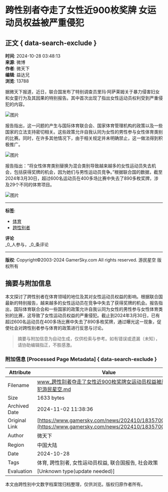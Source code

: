 # 跨性别者夺走了女性近900枚奖牌 女运动员权益被严重侵犯

## 正文 { data-search-exclude }


**时间**: 2024-10-28 03:48:13  
**来源**: 微博  
**作者**: 微天下  
**编辑**: 益达兄  
**浏览**: 13788  

据微天下报道，近日，联合国发布了特别调查员里玛·阿萨莱姆关于暴力侵害妇女和女童行为及其因果的特别报告。其中首次出现了指出女性运动员权利受到严重侵犯的内容。

![图片](https://img1.gamersky.com/image2024/10/20241028_zy_red_164_7/178_S.jpg)

报告指出，这一问题的产生与国际体育联合会、国家体育管理机构的政策以及一些国家的立法支持密切相关。这些政策允许自我认同为女性的男性参与女性体育类别的比赛。同时，在许多其他情况下，由于相关规定并未明确禁止，这一做法得到积极推广。

![图片](https://img1.gamersky.com/image2024/10/20241028_zy_red_164_7/1193_S.jpg)

报告指出：“将女性体育类别替换为混合类别导致越来越多的女性运动员失去机会，包括获得奖牌的机会，因为她们与男性运动员竞争。”根据联合国的数据，截至2024年3月30日，超过600名运动员在400多场比赛中失去了890多枚奖牌，涉及29个不同的体育项目。

![图片](https://img1.gamersky.com/image2024/10/20241028_zy_red_164_7/1322_S.jpg)

---

**标签**:  
- [体育](https://www.gamersky.com/news/28/)  
- [跨性别者](https://www.gamersky.com/news/237681/)  

**评论**  
_0_人参与，_0_条评论  

---

**版权**: Copyright©2003-2024 GamerSky.com All rights reserved. 游民星空 版权所有
<!-- tcd_original_link https://www.gamersky.com/news/202410/1835700.shtml -->
## 摘要与附加信息

<!-- tcd_abstract -->
本文探讨了跨性别者在体育领域的地位及其对女性运动员权益的影响。根据联合国最新的特别报告，越来越多的女性运动员在竞争中失去了获得奖牌的机会。报告指出，国际体育联合会和一些国家的政策允许自我认同为女性的男性参与女性体育类别的比赛，这导致了女性运动员权益的严重侵犯。截止到2024年3月30日，已有超过600名运动员在400多场比赛中失去了890多枚奖牌，通过曝光这一现象，促使社会对跨性别者参与体育的政策进行反思与讨论。
<!-- tcd_abstract_end -->

> 摘要与附加信息为自动生成，仅供检索与参考。如有错误或遗漏（未知），请协助编辑指正，不胜感激。

### 附加信息 [Processed Page Metadata] { data-search-exclude }

| Attribute       | Value                                  |
|-----------------|----------------------------------------|
| Filename        | www_跨性别者夺走了女性近900枚奖牌女运动员权益被严重侵犯游民星空.md                             |
| Size            | 1633 bytes                           |
| Archived Date   | 2024-11-02 11:38:36                             |
| Original Link   | [https://www.gamersky.com/news/202410/1835700.shtml](https://www.gamersky.com/news/202410/1835700.shtml)                       |
| Author          | 微天下                               |
| Region          | 中国大陆                               |
| Date            | 2024-10-28                                 |
| Tags            | 体育, 跨性别者, 女性运动员权益, 联合国报告, 社会政策                                 |
| Evaluation            | [Unknown type(update needed)]                                 |
<!-- tcd_table_end -->

本文由跨性别中文数字档案馆归档整理，仅供浏览。版权归原作者所有。
